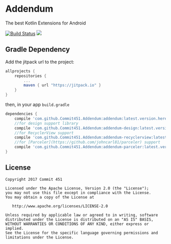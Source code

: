 # Addendum
The best Kotlin Extensions for Android

[![Build Status](https://travis-ci.org/Commit451/Addendum.svg?branch=master)](https://travis-ci.org/Commit451/Addendum) [![](https://jitpack.io/v/Commit451/Addendum.svg)](https://jitpack.io/#Commit451/Addendum)

## Gradle Dependency
Add the jitpack url to the project:
```groovy
allprojects {
    repositories {
        ...
        maven { url "https://jitpack.io" }
    }
}
```
then, in your app `build.gradle`
```groovy
dependencies {
    compile 'com.github.Commit451.Addendum:addendum:latest.version.here@aar'
    //for design support library
    compile 'com.github.Commit451.Addendum:addendum-design:latest.version.here@aar'
    //for RecyclerView support
    compile 'com.github.Commit451.Addendum:addendum-recyclerview:latest.version.here@aar'
    //for [Parceler](https://github.com/johncarl81/parceler) support
    compile 'com.github.Commit451.Addendum:addendum-parceler:latest.version.here@aar'
}
```


License
--------

    Copyright 2017 Commit 451

    Licensed under the Apache License, Version 2.0 (the "License");
    you may not use this file except in compliance with the License.
    You may obtain a copy of the License at

       http://www.apache.org/licenses/LICENSE-2.0

    Unless required by applicable law or agreed to in writing, software
    distributed under the License is distributed on an "AS IS" BASIS,
    WITHOUT WARRANTIES OR CONDITIONS OF ANY KIND, either express or implied.
    See the License for the specific language governing permissions and
    limitations under the License.
